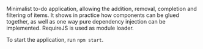 Minimalist to-do application, allowing the addition, removal, completion and
filtering of items. It shows in practice how components can be glued together,
as well as one way pure dependency injection can be implemented. RequireJS is
used as module loader.

To start the application, run `npm start`.
